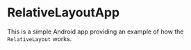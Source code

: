 # RelativeLayoutApp

This is a simple Android app providing an example of how the `RelativeLayout` works.